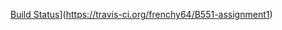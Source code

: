 [Build Status](https://travis-ci.org/frenchy64/B551-assignment1.svg?branch=master)](https://travis-ci.org/frenchy64/B551-assignment1)
